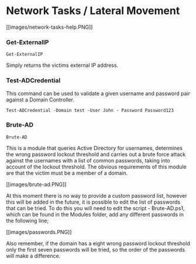 # Network Tasks / Lateral Movement

[[images/network-tasks-help.PNG]]

### Get-ExternalIP

`Get-ExternalIP`

Simply returns the victims external IP address.

### Test-ADCredential

This command can be used to validate a given username and password pair against a Domain Controller.

`Test-ADCredential -Domain test -User John - Password Password123`

### Brute-AD

`Brute-AD`

This is a module that queries Active Directory for usernames, determines the wrong password lockout threshold and carries out a brute force attack against the usernames with a list of common passwords, taking into account of the lockout threshold. The obvious requirements of this module are that the victim must be a member of a domain.

[[images/brute-ad.PNG]]

 At this moment there is no way to provide a custom password list, however this will be added in the future, it is possible to edit the list of passwords that can be tried.
To do this you will need to edit the script - Brute-AD.ps1, which can be found in the Modules folder, add any different passwords in the following line;

[[images/passwords.PNG]]

Also remember, if the domain has a eight wrong password lockout threshold only the first seven passwords will be tried, so the order of the passwords will make a difference.
